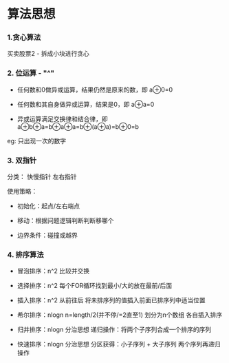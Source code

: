
# 算法思想
### 1.贪心算法
买卖股票2 - 拆成小块进行贪心

### 2. 位运算 - "^" 
- 任何数和0做异或运算，结果仍然是原来的数，即 a⊕0=0


- 任何数和其自身做异或运算，结果是0，即 a⊕a=0


- 异或运算满足交换律和结合律，即 a⊕b⊕a=b⊕a⊕a=b⊕(a⊕a)=b⊕0=b

eg: 只出现一次的数字

### 3. 双指针
分类： 快慢指针 左右指针

使用策略： 

 - 初始化：起点/左右端点

 - 移动：根据问题逻辑判断判断移哪个

 - 边界条件：碰撞或越界

### 4. 排序算法
- 冒泡排序：n^2 比较并交换

- 选择排序：n^2 每个FOR循环找到最小/大的放在最前/后面

- 插入排序：n^2 从前往后 将未排序列的值插入前面已排序列中适当位置
- 希尔排序：nlogn n=length/2(并不停/=2直至1) 划分为n个数组 各自插入排序
- 归并排序：nlogn 分治思想 递归操作：将两个子序列合成一个排序的序列
- 快速排序：nlogn 分治思想 分区获得：小子序列 + 大子序列 两个序列再递归操作



